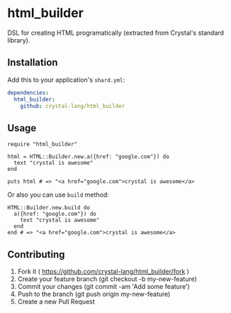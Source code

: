 # html_builder

DSL for creating HTML programatically (extracted from Crystal's standard library).

## Installation

Add this to your application's `shard.yml`:

```yaml
dependencies:
  html_builder:
    github: crystal-lang/html_builder
```


## Usage


```crystal
require "html_builder"

html = HTML::Builder.new.a({href: "google.com"}) do
  text "crystal is awesome"
end

puts html # => "<a href="google.com">crystal is awesome</a>
```

Or also you can use `build` method:

```crystal
HTML::Builder.new.build do
  a({href: "google.com"}) do
    text "crystal is awesome"
  end
end # => "<a href="google.com">crystal is awesome</a>
```

## Contributing

1. Fork it ( https://github.com/crystal-lang/html_builder/fork )
2. Create your feature branch (git checkout -b my-new-feature)
3. Commit your changes (git commit -am 'Add some feature')
4. Push to the branch (git push origin my-new-feature)
5. Create a new Pull Request
